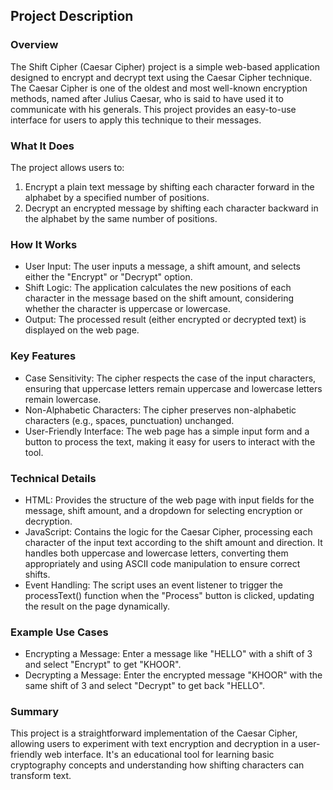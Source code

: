 ## Project Description

### Overview
The Shift Cipher (Caesar Cipher) project is a simple web-based application designed to encrypt and decrypt text using the Caesar Cipher technique. The Caesar Cipher is one of the oldest and most well-known encryption methods, named after Julius Caesar, who is said to have used it to communicate with his generals. This project provides an easy-to-use interface for users to apply this technique to their messages.

### What It Does
The project allows users to:
1. Encrypt a plain text message by shifting each character forward in the alphabet by a specified number of positions.
2. Decrypt an encrypted message by shifting each character backward in the alphabet by the same number of positions.

### How It Works
- User Input: The user inputs a message, a shift amount, and selects either the "Encrypt" or "Decrypt" option.
- Shift Logic: The application calculates the new positions of each character in the message based on the shift amount, considering whether the character is uppercase or lowercase.
- Output: The processed result (either encrypted or decrypted text) is displayed on the web page.

### Key Features
- Case Sensitivity: The cipher respects the case of the input characters, ensuring that uppercase letters remain uppercase and lowercase letters remain lowercase.
- Non-Alphabetic Characters: The cipher preserves non-alphabetic characters (e.g., spaces, punctuation) unchanged.
- User-Friendly Interface: The web page has a simple input form and a button to process the text, making it easy for users to interact with the tool.

### Technical Details
- HTML: Provides the structure of the web page with input fields for the message, shift amount, and a dropdown for selecting encryption or decryption.
- JavaScript: Contains the logic for the Caesar Cipher, processing each character of the input text according to the shift amount and direction. It handles both uppercase and lowercase letters, converting them appropriately and using ASCII code manipulation to ensure correct shifts.
- Event Handling: The script uses an event listener to trigger the processText() function when the "Process" button is clicked, updating the result on the page dynamically.

### Example Use Cases
- Encrypting a Message: Enter a message like "HELLO" with a shift of 3 and select "Encrypt" to get "KHOOR".
- Decrypting a Message: Enter the encrypted message "KHOOR" with the same shift of 3 and select "Decrypt" to get back "HELLO".

### Summary
This project is a straightforward implementation of the Caesar Cipher, allowing users to experiment with text encryption and decryption in a user-friendly web interface. It's an educational tool for learning basic cryptography concepts and understanding how shifting characters can transform text.
